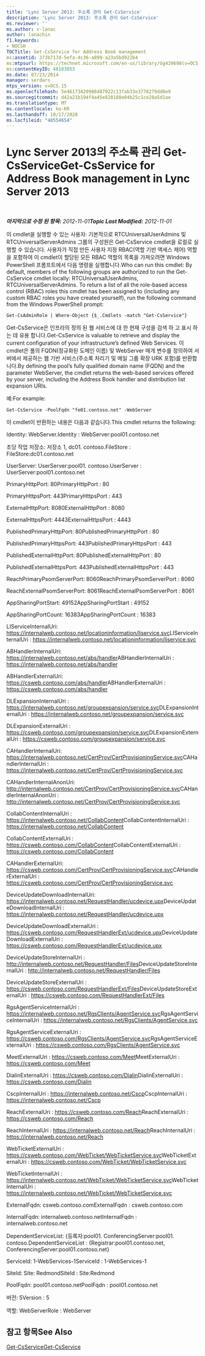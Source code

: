 ```yaml
---
title: 'Lync Server 2013: 주소록 관리 Get-CsService'
description: 'Lync Server 2013: 주소록 관리 Get-CsService'
ms.reviewer: ''
ms.author: v-lanac
author: lanachin
f1.keywords:
- NOCSH
TOCTitle: Get-CsService for Address Book management
ms:assetid: 373b717d-5efa-4c36-a899-a23a5bd922b4
ms:mtpsurl: https://technet.microsoft.com/en-us/library/Gg429698(v=OCS.15)
ms:contentKeyID: 48183853
ms.date: 07/23/2014
manager: serdars
mtps_version: v=OCS.15
ms.openlocfilehash: 5e46173429988d87022c13fab33e3778279dd0e9
ms.sourcegitcommit: d42a21b194f4a45e828188e04b25c1ce28a5d1ae
ms.translationtype: MT
ms.contentlocale: ko-KR
ms.lasthandoff: 10/17/2020
ms.locfileid: "48554654"
---
```

# <a name="get-csservice-for-address-book-management-in-lync-server-2013"></a><span data-ttu-id="d3041-103">Lync Server 2013의 주소록 관리 Get-CsService</span><span class="sxs-lookup"><span data-stu-id="d3041-103">Get-CsService for Address Book management in Lync Server 2013</span></span>

<div data-xmlns="http://www.w3.org/1999/xhtml">

<div class="topic" data-xmlns="http://www.w3.org/1999/xhtml" data-msxsl="urn:schemas-microsoft-com:xslt" data-cs="https://msdn.microsoft.com/">

<div data-asp="https://msdn2.microsoft.com/asp">



</div>

<div id="mainSection">

<div id="mainBody">

<span> </span>

<span data-ttu-id="d3041-104">_**마지막으로 수정 된 항목:** 2012-11-01_</span><span class="sxs-lookup"><span data-stu-id="d3041-104">_**Topic Last Modified:** 2012-11-01_</span></span>

<span data-ttu-id="d3041-p101">이 cmdlet을 실행할 수 있는 사용자: 기본적으로 RTCUniversalUserAdmins 및 RTCUniversalServerAdmins 그룹의 구성원은 Get-CsService cmdlet을 로컬로 실행할 수 있습니다. 사용자가 직접 만든 사용자 지정 RBAC(역할 기반 액세스 제어) 역할을 포함하여 이 cmdlet이 할당된 모든 RBAC 역할의 목록을 가져오려면 Windows PowerShell 프롬프트에서 다음 명령을 실행합니다.</span><span class="sxs-lookup"><span data-stu-id="d3041-p101">Who can run this cmdlet: By default, members of the following groups are authorized to run the Get-CsService cmdlet locally: RTCUniversalUserAdmins, RTCUniversalServerAdmins. To return a list of all the role-based access control (RBAC) roles this cmdlet has been assigned to (including any custom RBAC roles you have created yourself), run the following command from the Windows PowerShell prompt:</span></span>

    Get-CsAdminRole | Where-Object {$_.Cmdlets -match "Get-CsService"}

<span data-ttu-id="d3041-107">Get-CsService은 인프라의 정의 된 웹 서비스에 대 한 현재 구성을 검색 하 고 표시 하는 데 유용 합니다.</span><span class="sxs-lookup"><span data-stu-id="d3041-107">Get-CsService is valuable to retrieve and display the current configuration of your infrastructure’s defined Web Services.</span></span> <span data-ttu-id="d3041-108">이 cmdlet은 풀의 FQDN(정규화된 도메인 이름) 및 WebServer 매개 변수를 정의하여 서버에서 제공하는 웹 기반 서비스(주소록 처리기 및 메일 그룹 확장 URK 포함)를 반환합니다.</span><span class="sxs-lookup"><span data-stu-id="d3041-108">By defining the pool’s fully qualified domain name (FQDN) and the parameter WebServer, the cmdlet returns the web-based services offered by your server, including the Address Book handler and distribution list expansion URIs.</span></span>

<span data-ttu-id="d3041-109">예:</span><span class="sxs-lookup"><span data-stu-id="d3041-109">For example:</span></span>

    Get-CsService -PoolFqdn "fe01.contoso.net" -WebServer

<span data-ttu-id="d3041-110">이 cmdlet이 반환하는 내용은 다음과 같습니다.</span><span class="sxs-lookup"><span data-stu-id="d3041-110">This cmdlet returns the following:</span></span>

<span data-ttu-id="d3041-111">Identity: WebServer.</span><span class="sxs-lookup"><span data-stu-id="d3041-111">Identity : WebServer:pool01.contoso.net</span></span>

<span data-ttu-id="d3041-112">초당 작업 저장소: 저장소 1, dc01. contoso.</span><span class="sxs-lookup"><span data-stu-id="d3041-112">FileStore : FileStore:dc01.contoso.net</span></span>

<span data-ttu-id="d3041-113">UserServer: UserServer:pool01. contoso.</span><span class="sxs-lookup"><span data-stu-id="d3041-113">UserServer : UserServer:pool01.contoso.net</span></span>

<span data-ttu-id="d3041-114">PrimaryHttpPort: 80</span><span class="sxs-lookup"><span data-stu-id="d3041-114">PrimaryHttpPort : 80</span></span>

<span data-ttu-id="d3041-115">PrimaryHttpsPort: 443</span><span class="sxs-lookup"><span data-stu-id="d3041-115">PrimaryHttpsPort : 443</span></span>

<span data-ttu-id="d3041-116">ExternalHttpPort: 8080</span><span class="sxs-lookup"><span data-stu-id="d3041-116">ExternalHttpPort : 8080</span></span>

<span data-ttu-id="d3041-117">ExternalHttpsPort: 4443</span><span class="sxs-lookup"><span data-stu-id="d3041-117">ExternalHttpsPort : 4443</span></span>

<span data-ttu-id="d3041-118">PublishedPrimaryHttpPort: 80</span><span class="sxs-lookup"><span data-stu-id="d3041-118">PublishedPrimaryHttpPort : 80</span></span>

<span data-ttu-id="d3041-119">PublishedPrimaryHttpsPort: 443</span><span class="sxs-lookup"><span data-stu-id="d3041-119">PublishedPrimaryHttpsPort : 443</span></span>

<span data-ttu-id="d3041-120">PublishedExternalHttpPort: 80</span><span class="sxs-lookup"><span data-stu-id="d3041-120">PublishedExternalHttpPort : 80</span></span>

<span data-ttu-id="d3041-121">PublishedExternalHttpsPort: 443</span><span class="sxs-lookup"><span data-stu-id="d3041-121">PublishedExternalHttpsPort : 443</span></span>

<span data-ttu-id="d3041-122">ReachPrimaryPsomServerPort: 8060</span><span class="sxs-lookup"><span data-stu-id="d3041-122">ReachPrimaryPsomServerPort : 8060</span></span>

<span data-ttu-id="d3041-123">ReachExternalPsomServerPort: 8061</span><span class="sxs-lookup"><span data-stu-id="d3041-123">ReachExternalPsomServerPort : 8061</span></span>

<span data-ttu-id="d3041-124">AppSharingPortStart: 49152</span><span class="sxs-lookup"><span data-stu-id="d3041-124">AppSharingPortStart : 49152</span></span>

<span data-ttu-id="d3041-125">AppSharingPortCount: 16383</span><span class="sxs-lookup"><span data-stu-id="d3041-125">AppSharingPortCount : 16383</span></span>

<span data-ttu-id="d3041-126">LIServiceInternalUri: https://internalweb.contoso.net/locationinformation/liservice.svc</span><span class="sxs-lookup"><span data-stu-id="d3041-126">LIServiceInternalUri : https://internalweb.contoso.net/locationinformation/liservice.svc</span></span>

<span data-ttu-id="d3041-127">ABHandlerInternalUri: https://internalweb.contoso.net/abs/handler</span><span class="sxs-lookup"><span data-stu-id="d3041-127">ABHandlerInternalUri : https://internalweb.contoso.net/abs/handler</span></span>

<span data-ttu-id="d3041-128">ABHandlerExternalUri: https://csweb.contoso.com/abs/handler</span><span class="sxs-lookup"><span data-stu-id="d3041-128">ABHandlerExternalUri : https://csweb.contoso.com/abs/handler</span></span>

<span data-ttu-id="d3041-129">DLExpansionInternalUri : https://internalweb.contoso.net/groupexpansion/service.svc</span><span class="sxs-lookup"><span data-stu-id="d3041-129">DLExpansionInternalUri : https://internalweb.contoso.net/groupexpansion/service.svc</span></span>

<span data-ttu-id="d3041-130">DLExpansionExternalUri : https://csweb.contoso.com/groupexpansion/service.svc</span><span class="sxs-lookup"><span data-stu-id="d3041-130">DLExpansionExternalUri : https://csweb.contoso.com/groupexpansion/service.svc</span></span>

<span data-ttu-id="d3041-131">CAHandlerInternalUri: https://internalweb.contoso.net/CertProv/CertProvisioningService.svc</span><span class="sxs-lookup"><span data-stu-id="d3041-131">CAHandlerInternalUri : https://internalweb.contoso.net/CertProv/CertProvisioningService.svc</span></span>

<span data-ttu-id="d3041-132">CAHandlerInternalAnonUri: http://internalweb.contoso.net/CertProv/CertProvisioningService.svc</span><span class="sxs-lookup"><span data-stu-id="d3041-132">CAHandlerInternalAnonUri : http://internalweb.contoso.net/CertProv/CertProvisioningService.svc</span></span>

<span data-ttu-id="d3041-133">CollabContentInternalUri : https://internalweb.contoso.net/CollabContent</span><span class="sxs-lookup"><span data-stu-id="d3041-133">CollabContentInternalUri : https://internalweb.contoso.net/CollabContent</span></span>

<span data-ttu-id="d3041-134">CollabContentExternalUri : https://csweb.contoso.com/CollabContent</span><span class="sxs-lookup"><span data-stu-id="d3041-134">CollabContentExternalUri : https://csweb.contoso.com/CollabContent</span></span>

<span data-ttu-id="d3041-135">CAHandlerExternalUri: https://csweb.contoso.com/CertProv/CertProvisioningService.svc</span><span class="sxs-lookup"><span data-stu-id="d3041-135">CAHandlerExternalUri : https://csweb.contoso.com/CertProv/CertProvisioningService.svc</span></span>

<span data-ttu-id="d3041-136">DeviceUpdateDownloadInternalUri: https://internalweb.contoso.net/RequestHandler/ucdevice.upx</span><span class="sxs-lookup"><span data-stu-id="d3041-136">DeviceUpdateDownloadInternalUri : https://internalweb.contoso.net/RequestHandler/ucdevice.upx</span></span>

<span data-ttu-id="d3041-137">DeviceUpdateDownloadExternalUri : https://csweb.contoso.com/RequestHandlerExt/ucdevice.upx</span><span class="sxs-lookup"><span data-stu-id="d3041-137">DeviceUpdateDownloadExternalUri : https://csweb.contoso.com/RequestHandlerExt/ucdevice.upx</span></span>

<span data-ttu-id="d3041-138">DeviceUpdateStoreInternalUri : http://internalweb.contoso.net/RequestHandler/Files</span><span class="sxs-lookup"><span data-stu-id="d3041-138">DeviceUpdateStoreInternalUri : http://internalweb.contoso.net/RequestHandler/Files</span></span>

<span data-ttu-id="d3041-139">DeviceUpdateStoreExternalUri : https://csweb.contoso.com/RequestHandlerExt/Files</span><span class="sxs-lookup"><span data-stu-id="d3041-139">DeviceUpdateStoreExternalUri : https://csweb.contoso.com/RequestHandlerExt/Files</span></span>

<span data-ttu-id="d3041-140">RgsAgentServiceInternalUri : https://internalweb.contoso.net/RgsClients/AgentService.svc</span><span class="sxs-lookup"><span data-stu-id="d3041-140">RgsAgentServiceInternalUri : https://internalweb.contoso.net/RgsClients/AgentService.svc</span></span>

<span data-ttu-id="d3041-141">RgsAgentServiceExternalUri : https://csweb.contoso.com/RgsClients/AgentService.svc</span><span class="sxs-lookup"><span data-stu-id="d3041-141">RgsAgentServiceExternalUri : https://csweb.contoso.com/RgsClients/AgentService.svc</span></span>

<span data-ttu-id="d3041-142">MeetExternalUri : https://csweb.contoso.com/Meet</span><span class="sxs-lookup"><span data-stu-id="d3041-142">MeetExternalUri : https://csweb.contoso.com/Meet</span></span>

<span data-ttu-id="d3041-143">DialinExternalUri : https://csweb.contoso.com/Dialin</span><span class="sxs-lookup"><span data-stu-id="d3041-143">DialinExternalUri : https://csweb.contoso.com/Dialin</span></span>

<span data-ttu-id="d3041-144">CscpInternalUri : https://internalweb.contoso.net/Cscp</span><span class="sxs-lookup"><span data-stu-id="d3041-144">CscpInternalUri : https://internalweb.contoso.net/Cscp</span></span>

<span data-ttu-id="d3041-145">ReachExternalUri : https://csweb.contoso.com/Reach</span><span class="sxs-lookup"><span data-stu-id="d3041-145">ReachExternalUri : https://csweb.contoso.com/Reach</span></span>

<span data-ttu-id="d3041-146">ReachInternalUri : https://internalweb.contoso.net/Reach</span><span class="sxs-lookup"><span data-stu-id="d3041-146">ReachInternalUri : https://internalweb.contoso.net/Reach</span></span>

<span data-ttu-id="d3041-147">WebTicketExternalUri : https://csweb.contoso.com/WebTicket/WebTicketService.svc</span><span class="sxs-lookup"><span data-stu-id="d3041-147">WebTicketExternalUri : https://csweb.contoso.com/WebTicket/WebTicketService.svc</span></span>

<span data-ttu-id="d3041-148">WebTicketInternalUri : https://internalweb.contoso.net/WebTicket/WebTicketService.svc</span><span class="sxs-lookup"><span data-stu-id="d3041-148">WebTicketInternalUri : https://internalweb.contoso.net/WebTicket/WebTicketService.svc</span></span>

<span data-ttu-id="d3041-149">ExternalFqdn: csweb.contoso.com</span><span class="sxs-lookup"><span data-stu-id="d3041-149">ExternalFqdn : csweb.contoso.com</span></span>

<span data-ttu-id="d3041-150">InternalFqdn: internalweb.contoso.net</span><span class="sxs-lookup"><span data-stu-id="d3041-150">InternalFqdn : internalweb.contoso.net</span></span>

<span data-ttu-id="d3041-151">DependentServiceList: {등록자:pool01. ConferencingServer:pool01. contoso.</span><span class="sxs-lookup"><span data-stu-id="d3041-151">DependentServiceList : {Registrar:pool01.contoso.net, ConferencingServer:pool01.contoso.net}</span></span>

<span data-ttu-id="d3041-152">ServiceId: 1-WebServices-1</span><span class="sxs-lookup"><span data-stu-id="d3041-152">ServiceId : 1-WebServices-1</span></span>

<span data-ttu-id="d3041-153">SiteId: Site: Redmond</span><span class="sxs-lookup"><span data-stu-id="d3041-153">SiteId : Site:Redmond</span></span>

<span data-ttu-id="d3041-154">PoolFqdn: pool01.contoso.net</span><span class="sxs-lookup"><span data-stu-id="d3041-154">PoolFqdn : pool01.contoso.net</span></span>

<span data-ttu-id="d3041-155">버전: 5</span><span class="sxs-lookup"><span data-stu-id="d3041-155">Version : 5</span></span>

<span data-ttu-id="d3041-156">역할: WebServer</span><span class="sxs-lookup"><span data-stu-id="d3041-156">Role : WebServer</span></span>

<div>

## <a name="see-also"></a><span data-ttu-id="d3041-157">참고 항목</span><span class="sxs-lookup"><span data-stu-id="d3041-157">See Also</span></span>


[<span data-ttu-id="d3041-158">Get-CsService</span><span class="sxs-lookup"><span data-stu-id="d3041-158">Get-CsService</span></span>](https://docs.microsoft.com/powershell/module/skype/Get-CsService)  
  

</div>

</div>

<span> </span>

</div>

</div>

</div>

